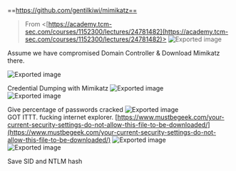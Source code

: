 ==https://github.com/gentilkiwi/mimikatz==
 > From <[https://academy.tcm-sec.com/courses/1152300/lectures/24781482](https://academy.tcm-sec.com/courses/1152300/lectures/24781482)>      ![Exported image](Exported%20image%2020241208212409-0.png)  

Assume we have compromised Domain Controller & Download Mimikatz there.
   
![Exported image](Exported%20image%2020241208212412-1.png)  

Credential Dumping with Mimikatz
 ![Exported image](Exported%20image%2020241208212413-2.png)  
![Exported image](Exported%20image%2020241208212414-3.png)  

Give percentage of passwords cracked
 ![Exported image](Exported%20image%2020241208212414-4.png)   
GOT ITTT. fucking internet explorer. [https://www.mustbegeek.com/your-current-security-settings-do-not-allow-this-file-to-be-downloaded/](https://www.mustbegeek.com/your-current-security-settings-do-not-allow-this-file-to-be-downloaded/)
 ![Exported image](Exported%20image%2020241208212415-5.png)  
![Exported image](Exported%20image%2020241208212416-6.png)  

Save SID and NTLM hash